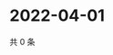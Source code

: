 # 2022-04-01

共 0 条

<!-- BEGIN WEIBO -->
<!-- 最后更新时间 Fri Apr 01 2022 00:01:50 GMT+0800 (China Standard Time) -->

<!-- END WEIBO -->
